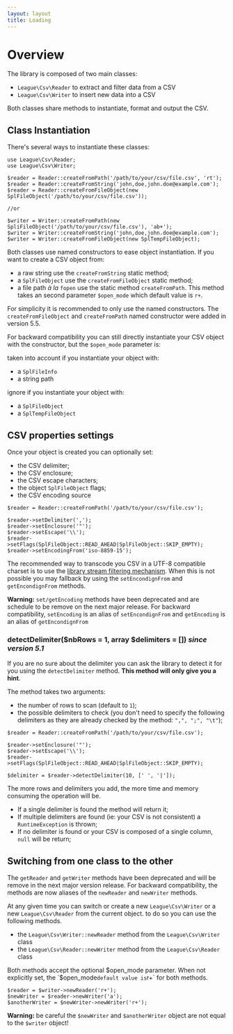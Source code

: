 ```yaml
---
layout: layout
title: Loading
---
```


# Overview

The library is composed of two main classes:

* `League\Csv\Reader` to extract and filter data from a CSV
* `League\Csv\Writer` to insert new data into a CSV

Both classes share methods to instantiate, format and output the CSV.

## Class Instantiation

There's several ways to instantiate these classes:

~~~.language-php
use League\Csv\Reader;
use League\Csv\Writer;

$reader = Reader::createFromPath('/path/to/your/csv/file.csv', 'rt');
$reader = Reader::createFromString('john,doe,john.doe@example.com');
$reader = Reader::createFromFileObject(new SplFileObject('/path/to/your/csv/file.csv'));

//or 

$writer = Writer::createFromPath(new SpliFileObject('/path/to/your/csv/file.csv'), 'ab+');
$writer = Writer::createFromString('john,doe,john.doe@example.com');
$writer = Writer::createFromFileObject(new SplTempFileObject);
~~~

Both classes use named constructors to ease object instantiation. If you want to create a CSV object from:

* a raw string use the `createFromString` static method;
* a `SplFileObject` use the `createFromFileObject` static method;
* a file path  *à la* `fopen` use the static method `createFromPath`. This method takes an second parameter `$open_mode` which default value is `r+`.

For simplicity it is recommended to only use the named constructors. The `createFromFileObject`  and `createFromPath` named constructor were added in version 5.5. 


For backward compatibility you can still directly instantiate your CSV object with the constructor, but the `$open_mode` parameter is:

taken into account if you instantiate your object with:

* a `SplFileInfo`
* a string path

ignore if you instantiate your object with:

* a `SplFileObject`
* a `SplTempFileObject`

## CSV properties settings

Once your object is created you can optionally set:

* the CSV delimiter;
* the CSV enclosure;
* the CSV escape characters;
* the object `SplFileObject` flags;
* the CSV encoding source

~~~.language-php
$reader = Reader::createFromPath('/path/to/your/csv/file.csv');

$reader->setDelimiter(',');
$reader->setEnclosure('"');
$reader->setEscape('\\');
$reader->setFlags(SplFileObject::READ_AHEAD|SplFileObject::SKIP_EMPTY);
$reader->setEncodingFrom('iso-8859-15');
~~~

The recommended way to transcode you CSV in a UTF-8 compatible charset is to use the <a href="/filtering/">library stream filtering mechanism</a>. When this is not possible you may fallback by using the `setEncondignFrom` and `getEncondignFrom` methods.

<p class="message-warning"><strong>Warning:</strong> <code>set/getEncoding</code> methods have been deprecated and are schedule to be remove on the next major release. For backward compatibility, <code>setEncoding</code> is an alias of <code>setEncondignFrom</code> and <code>getEncoding</code> is an alias of <code>getEncondignFrom</code></p>

### detectDelimiter($nbRows = 1, array $delimiters = []) *since version 5.1*

If you are no sure about the delimiter you can ask the library to detect it for you using the `detectDelimiter` method. **This method will only give you a hint**. 

The method takes two arguments:

* the number of rows to scan (default to `1`);
* the possible delimiters to check (you don't need to specify the following delimiters as they are already checked by the method: `",", ";", "\t"`);

~~~.language-php
$reader = Reader::createFromPath('/path/to/your/csv/file.csv');

$reader->setEnclosure('"');
$reader->setEscape('\\');
$reader->setFlags(SplFileObject::READ_AHEAD|SplFileObject::SKIP_EMPTY);

$delimiter = $reader->detectDelimiter(10, [' ', '|']);
~~~

The more rows and delimiters you add, the more time and memory consuming the operation will be.

* If a single delimiter is found the method will return it;
* If multiple delimiters are found (ie: your CSV is not consistent) a `RuntimeException` is thrown;
* If no delimiter is found or your CSV is composed of a single column, `null` will be return;

## Switching from one class to the other

<p class="message-warning">The <code>getReader</code> and <code>getWriter</code> methods have been deprecated and will be remove in the next major version release. For backward compatibility, the methods are now aliases of the <code>newReader</code> and <code>newWriter</code> methods.</p>

At any given time you can switch or create a new `League\Csv\Writer` or a new `League\Csv\Reader` from the current object. to do so you can use the following methods.

* the `League\Csv\Writer::newReader` method from the `League\Csv\Writer` class
* the `League\Csv\Reader::newWriter` method from the `League\Csv\Reader` class 

Both methods accept the optional $open_mode parameter. When not explicitly set, the `$open_mode` default value is `r+` for both methods.

~~~.language-php
$reader = $writer->newReader('r+');
$newWriter = $reader->newWriter('a'); 
$anotherWriter = $newWriter->newWriter('r+'); 
~~~

<p class="message-warning"><strong>Warning:</strong> be careful the <code>$newWriter</code> and <code>$anotherWriter</code> object are not equal to the <code>$writer</code> object!</p>
